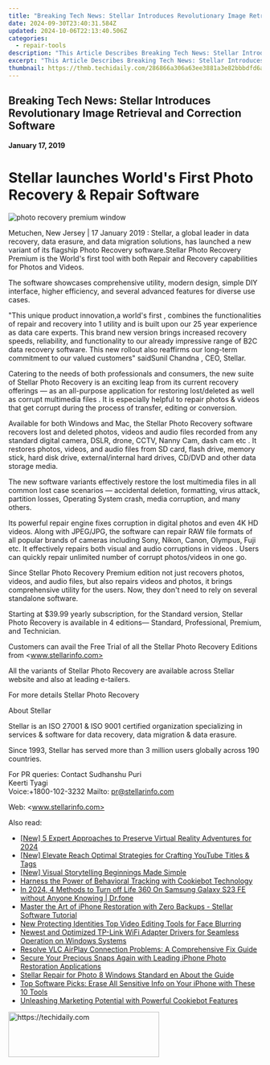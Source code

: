 ```yaml
---
title: "Breaking Tech News: Stellar Introduces Revolutionary Image Retrieval and Correction Software"
date: 2024-09-30T23:40:31.584Z
updated: 2024-10-06T22:13:40.506Z
categories:
  - repair-tools
description: "This Article Describes Breaking Tech News: Stellar Introduces Revolutionary Image Retrieval and Correction Software"
excerpt: "This Article Describes Breaking Tech News: Stellar Introduces Revolutionary Image Retrieval and Correction Software"
thumbnail: https://thmb.techidaily.com/286866a306a63ee3881a3e82bbbdfd6a5621a0735c9f349a630ef1e39c65837d.jpg
---
```


## Breaking Tech News: Stellar Introduces Revolutionary Image Retrieval and Correction Software

**January 17, 2019**

# **Stellar launches World's First Photo Recovery & Repair Software**

![photo recovery premium window](https://www.stellarinfo.com/image/catalog/stellar_boxs/photo-recovery-premium-window.png)

 Metuchen, New Jersey | 17 January 2019 : Stellar, a global leader in data recovery, data erasure, and data migration solutions, has launched a new variant of its flagship Photo Recovery software.Stellar Photo Recovery Premium is the World's first tool with both Repair and Recovery capabilities for Photos and Videos.

 The software showcases comprehensive utility, modern design, simple DIY interface, higher efficiency, and several advanced features for diverse use cases.

 "This unique product innovation,a world's first , combines the functionalities of repair and recovery into 1 utility and is built upon our 25 year experience as data care experts. This brand new version brings increased recovery speeds, reliability, and functionality to our already impressive range of B2C data recovery software. This new rollout also reaffirms our long-term commitment to our valued customers" saidSunil Chandna , CEO, Stellar.

 Catering to the needs of both professionals and consumers, the new suite of Stellar Photo Recovery is an exciting leap from its current recovery offerings — as an all-purpose application for restoring lost/deleted as well as corrupt multimedia files . It is especially helpful to repair photos & videos that get corrupt during the process of transfer, editing or conversion.

 Available for both Windows and Mac, the Stellar Photo Recovery software recovers lost and deleted photos, videos and audio files recorded from any standard digital camera, DSLR, drone, CCTV, Nanny Cam, dash cam etc . It restores photos, videos, and audio files from SD card, flash drive, memory stick, hard disk drive, external/internal hard drives, CD/DVD and other data storage media.

 The new software variants effectively restore the lost multimedia files in all common lost case scenarios — accidental deletion, formatting, virus attack, partition losses, Operating System crash, media corruption, and many others.

 Its powerful repair engine fixes corruption in digital photos and even 4K HD videos. Along with JPEG/JPG, the software can repair RAW file formats of all popular brands of cameras including Sony, Nikon, Canon, Olympus, Fuji etc. It effectively repairs both visual and audio corruptions in videos . Users can quickly repair unlimited number of corrupt photos/videos in one go.

 Since Stellar Photo Recovery Premium edition not just recovers photos, videos, and audio files, but also repairs videos and photos, it brings comprehensive utility for the users. Now, they don't need to rely on several standalone software.

 Starting at $39.99 yearly subscription, for the Standard version, Stellar Photo Recovery is available in 4 editions— Standard, Professional, Premium, and Technician.

Customers can avail the Free Trial of all the Stellar Photo Recovery Editions from <www.stellarinfo.com>

 All the variants of Stellar Photo Recovery are available across Stellar website and also at leading e-tailers.

 For more details Stellar Photo Recovery

 About Stellar

 Stellar is an ISO 27001 & ISO 9001 certified organization specializing in services & software for data recovery, data migration & data erasure.

 Since 1993, Stellar has served more than 3 million users globally across 190 countries.

For PR queries:
Contact
 Sudhanshu Puri  
 Keerti Tyagi  
 Voice:+1800-102-3232
 Mailto: <pr@stellarinfo.com>

 Web: <www.stellarinfo.com>

<ins class="adsbygoogle"
     style="display:block"
     data-ad-format="autorelaxed"
     data-ad-client="ca-pub-7571918770474297"
     data-ad-slot="1223367746"></ins>

<ins class="adsbygoogle"
     style="display:block"
     data-ad-client="ca-pub-7571918770474297"
     data-ad-slot="8358498916"
     data-ad-format="auto"
     data-full-width-responsive="true"></ins>

<span class="atpl-alsoreadstyle">Also read:</span>
<div><ul>
<li><a href="https://visual-screen-recording.techidaily.com/new-5-expert-approaches-to-preserve-virtual-reality-adventures-for-2024/"><u>[New] 5 Expert Approaches to Preserve Virtual Reality Adventures for 2024</u></a></li>
<li><a href="https://youtube-tips.techidaily.com/levate-reach-optimal-strategies-for-crafting-youtube-titles-and-tags/"><u>[New] Elevate Reach Optimal Strategies for Crafting YouTube Titles & Tags</u></a></li>
<li><a href="https://fox-direct.techidaily.com/new-visual-storytelling-beginnings-made-simple/"><u>[New] Visual Storytelling Beginnings Made Simple</u></a></li>
<li><a href="https://data-safeguard.techidaily.com/harness-the-power-of-behavioral-tracking-with-cookiebot-technology/"><u>Harness the Power of Behavioral Tracking with Cookiebot Technology</u></a></li>
<li><a href="https://change-location.techidaily.com/in-2024-4-methods-to-turn-off-life-360-on-samsung-galaxy-s23-fe-without-anyone-knowing-drfone-by-drfone-virtual-android/"><u>In 2024, 4 Methods to Turn off Life 360 On Samsung Galaxy S23 FE without Anyone Knowing | Dr.fone</u></a></li>
<li><a href="https://data-safeguard.techidaily.com/master-the-art-of-iphone-restoration-with-zero-backups-stellar-software-tutorial/"><u>Master the Art of iPhone Restoration with Zero Backups - Stellar Software Tutorial</u></a></li>
<li><a href="https://ai-driven-video-production.techidaily.com/new-protecting-identities-top-video-editing-tools-for-face-blurring/"><u>New Protecting Identities Top Video Editing Tools for Face Blurring</u></a></li>
<li><a href="https://win-dash.techidaily.com/newest-and-optimized-tp-link-wifi-adapter-drivers-for-seamless-operation-on-windows-systems/"><u>Newest and Optimized TP-Link WiFi Adapter Drivers for Seamless Operation on Windows Systems</u></a></li>
<li><a href="https://media-tips.techidaily.com/resolve-vlc-airplay-connection-problems-a-comprehensive-fix-guide/"><u>Resolve VLC AirPlay Connection Problems: A Comprehensive Fix Guide</u></a></li>
<li><a href="https://data-safeguard.techidaily.com/secure-your-precious-snaps-again-with-leading-iphone-photo-restoration-applications/"><u>Secure Your Precious Snaps Again with Leading iPhone Photo Restoration Applications</u></a></li>
<li><a href="https://data-safeguard.techidaily.com/stellar-repair-for-photo-8-windows-standard-en-about-the-guide/"><u>Stellar Repair for Photo 8 Windows Standard en About the Guide</u></a></li>
<li><a href="https://data-safeguard.techidaily.com/top-software-picks-erase-all-sensitive-info-on-your-iphone-with-these-10-tools/"><u>Top Software Picks: Erase All Sensitive Info on Your iPhone with These 10 Tools</u></a></li>
<li><a href="https://data-safeguard.techidaily.com/unleashing-marketing-potential-with-powerful-cookiebot-features/"><u>Unleashing Marketing Potential with Powerful Cookiebot Features</u></a></li>
</ul></div>

<!-- affiliate ads begin -->
<a href="https://aligracehair.sjv.io/c/5597632/2087248/19272" target="_top" id="2087248">
  <img src="//a.impactradius-go.com/display-ad/19272-2087248" border="0" alt="https://techidaily.com" width="300" height="90"/>
</a>
<img height="0" width="0" src="https://aligracehair.sjv.io/i/5597632/2087248/19272" style="position:absolute;visibility:hidden;" border="0" />
<!-- affiliate ads end -->

